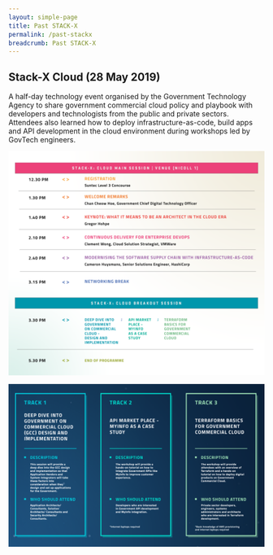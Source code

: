 ```yaml
---
layout: simple-page
title: Past STACK-X
permalink: /past-stackx
breadcrumb: Past STACK-X
---
```


## Stack-X Cloud (28 May 2019)

A half-day technology event organised by the Government Technology Agency to share government commercial cloud policy and playbook with developers and technologists from the public and private sectors. Attendees also learned how to deploy infrastructure-as-code, build apps and API development in the cloud environment during workshops led by GovTech engineers.

![Programme for Stack-X Cloud](/images/programme.png)

![Breakout sessions for Stack-X Cloud](/images/breakout.png)
